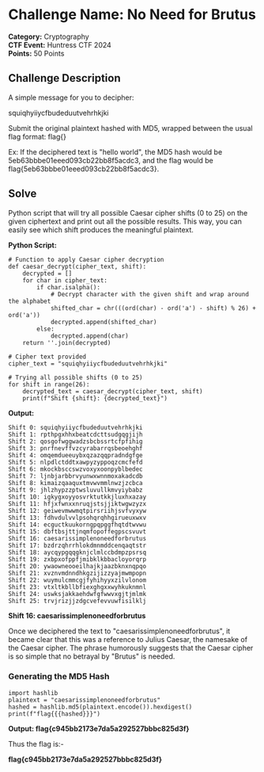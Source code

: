 # Challenge Name: No Need for Brutus

**Category:** Cryptography  
**CTF Event:** Huntress CTF 2024    
**Points:** 50 Points

## Challenge Description
A simple message for you to decipher:

squiqhyiiycfbudeduutvehrhkjki

Submit the original plaintext hashed with MD5, wrapped between the usual flag format: flag{}

Ex: If the deciphered text is "hello world", the MD5 hash would be 5eb63bbbe01eeed093cb22bb8f5acdc3, and the flag would be flag{5eb63bbbe01eeed093cb22bb8f5acdc3}.

## Solve

 Python script that will try all possible Caesar cipher shifts (0 to 25) on the given ciphertext and print out all the possible results. This way, you can easily see which shift produces the meaningful plaintext.

 **Python Script:**
```
# Function to apply Caesar cipher decryption
def caesar_decrypt(cipher_text, shift):
    decrypted = []
    for char in cipher_text:
        if char.isalpha():
            # Decrypt character with the given shift and wrap around the alphabet
            shifted_char = chr(((ord(char) - ord('a') - shift) % 26) + ord('a'))
            decrypted.append(shifted_char)
        else:
            decrypted.append(char)
    return ''.join(decrypted)

# Cipher text provided
cipher_text = "squiqhyiiycfbudeduutvehrhkjki"

# Trying all possible shifts (0 to 25)
for shift in range(26):
    decrypted_text = caesar_decrypt(cipher_text, shift)
    print(f"Shift {shift}: {decrypted_text}")
```



**Output:**
```
Shift 0: squiqhyiiycfbudeduutvehrhkjki
Shift 1: rpthpgxhhxbeatcdcttsudgqgjijh
Shift 2: qosgofwggwadzsbcbssrtcfpfihig
Shift 3: pnrfnevffvzcyrabarrqsbeoehghf
Shift 4: omqemdueeuybxqzazqqpradndgfge
Shift 5: nlpdlctddtxawpyzyppoqzcmcfefd
Shift 6: mkockbsccswzvoxyxoonpyblbedec
Shift 7: ljnbjarbbrvyunwxwnnmoxakadcdb
Shift 8: kimaizqaaquxtmvwvmmlnwzjzcbca
Shift 9: jhlzhypzzptwsluvullkmvyiybabz
Shift 10: igkygxoyyosvrktutkkjluxhxazay
Shift 11: hfjxfwnxxnruqjstsjjiktwgwzyzx
Shift 12: geiwevmwwmqtpirsriihjsvfvyxyw
Shift 13: fdhvdulvvlpsohqrqhhgirueuxwxv
Shift 14: ecguctkuukorngpqpggfhqtdtwvwu
Shift 15: dbftbsjttjnqmfopoffegpscsvuvt
Shift 16: caesarissimplenoneedforbrutus
Shift 17: bzdrzqhrrhlokdmnmddcenqaqtstr
Shift 18: aycqypgqqgknjclmlccbdmpzpsrsq
Shift 19: zxbpxofppfjmibklkbbacloyorqrp
Shift 20: ywaowneooeilhajkjaazbknxnqpqo
Shift 21: xvznvmdnndhkgzijizzyajmwmpopn
Shift 22: wuymulcmmcgjfyhihyyxzilvlonom
Shift 23: vtxltkbllbfiexghgxxwyhkuknmnl
Shift 24: uswksjakkaehdwfgfwwvxgjtjmlmk
Shift 25: trvjrizjjzdgcvefevvuwfisilklj
```


**Shift 16: caesarissimplenoneedforbrutus**


Once we deciphered the text to "caesarissimplenoneedforbrutus", it became clear that this was a reference to Julius Caesar, the namesake of the Caesar cipher. The phrase humorously suggests that the Caesar cipher is so simple that no betrayal by "Brutus" is needed.


### Generating the MD5 Hash

```
import hashlib
plaintext = "caesarissimplenoneedforbrutus"
hashed = hashlib.md5(plaintext.encode()).hexdigest()
print(f"flag{{{hashed}}}")
```


**Output: flag{c945bb2173e7da5a292527bbbc825d3f}**


Thus the flag is:-

**flag{c945bb2173e7da5a292527bbbc825d3f}**
